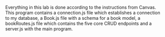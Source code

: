 Everything in this lab is done according to the instructions from Canvas. This program contains a connection.js file which establishes a connection to my database, a Book.js file with a schema for a book model, a bookRoutes.js file which contains the five core CRUD endpoints and a server.js with the main program.
